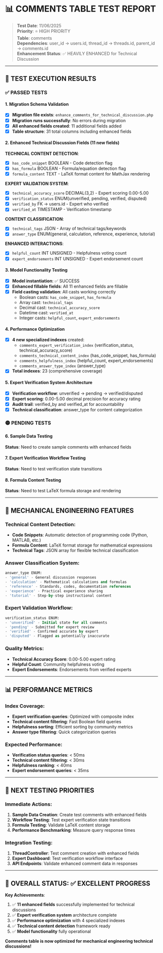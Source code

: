 # 📊 COMMENTS TABLE TEST REPORT

> **Test Date**: 11/06/2025  
> **Priority**: ⭐ HIGH PRIORITY  
> **Table**: comments  
> **Dependencies**: user_id -> users.id, thread_id -> threads.id, parent_id -> comments.id  
> **Enhancement Status**: ✅ HEAVILY ENHANCED for Technical Discussion

---

## 🧪 TEST EXECUTION RESULTS

### ✅ PASSED TESTS

#### 1. Migration Schema Validation
- [x] **Migration file exists**: `enhance_comments_for_technical_discussion.php`
- [x] **Migration runs successfully**: No errors during migration
- [x] **All enhanced fields created**: 11 additional fields added
- [x] **Table structure**: 31 total columns including enhanced fields

#### 2. Enhanced Technical Discussion Fields (11 new fields)

**TECHNICAL CONTENT DETECTION**:
- [x] `has_code_snippet` BOOLEAN - Code detection flag
- [x] `has_formula` BOOLEAN - Formula/equation detection flag  
- [x] `formula_content` TEXT - LaTeX format content for MathJax rendering

**EXPERT VALIDATION SYSTEM**:
- [x] `technical_accuracy_score` DECIMAL(3,2) - Expert scoring 0.00-5.00
- [x] `verification_status` ENUM(unverified, pending, verified, disputed)
- [x] `verified_by` FK -> users.id - Expert who verified
- [x] `verified_at` TIMESTAMP - Verification timestamp

**CONTENT CLASSIFICATION**:
- [x] `technical_tags` JSON - Array of technical tags/keywords
- [x] `answer_type` ENUM(general, calculation, reference, experience, tutorial)

**ENHANCED INTERACTIONS**:
- [x] `helpful_count` INT UNSIGNED - Helpfulness voting count
- [x] `expert_endorsements` INT UNSIGNED - Expert endorsement count

#### 3. Model Functionality Testing
- [x] **Model instantiation**: ✅ SUCCESS
- [x] **Enhanced fillable fields**: All 11 enhanced fields are fillable
- [x] **Field casting validation**: All casts working correctly
  - Boolean casts: `has_code_snippet`, `has_formula`
  - Array cast: `technical_tags`
  - Decimal cast: `technical_accuracy_score`
  - Datetime cast: `verified_at`
  - Integer casts: `helpful_count`, `expert_endorsements`

#### 4. Performance Optimization
- [x] **4 new specialized indexes** created:
  - `comments_expert_verification_index` (verification_status, technical_accuracy_score)
  - `comments_technical_content_index` (has_code_snippet, has_formula)
  - `comments_helpfulness_index` (helpful_count, expert_endorsements)  
  - `comments_answer_type_index` (answer_type)
- [x] **Total indexes**: 23 (comprehensive coverage)

#### 5. Expert Verification System Architecture
- [x] **Verification workflow**: unverified → pending → verified/disputed
- [x] **Expert scoring**: 0.00-5.00 decimal precision for accuracy rating
- [x] **Audit trail**: verified_by and verified_at for accountability
- [x] **Technical classification**: answer_type for content categorization

### 🟡 PENDING TESTS

#### 6. Sample Data Testing
**Status**: Need to create sample comments with enhanced fields

#### 7. Expert Verification Workflow Testing  
**Status**: Need to test verification state transitions

#### 8. Formula Content Testing
**Status**: Need to test LaTeX formula storage and rendering

---

## 🎯 MECHANICAL ENGINEERING FEATURES

### Technical Content Detection:
- **Code Snippets**: Automatic detection of programming code (Python, MATLAB, etc.)
- **Formula Content**: LaTeX format storage for mathematical expressions
- **Technical Tags**: JSON array for flexible technical classification

### Answer Classification System:
```sql
answer_type ENUM:
- 'general' - General discussion responses
- 'calculation' - Mathematical calculations and formulas  
- 'reference' - Standards, codes, documentation references
- 'experience' - Practical experience sharing
- 'tutorial' - Step-by-step instructional content
```

### Expert Validation Workflow:
```sql
verification_status ENUM:
- 'unverified' - Initial state for all comments
- 'pending' - Submitted for expert review
- 'verified' - Confirmed accurate by expert
- 'disputed' - Flagged as potentially inaccurate
```

### Quality Metrics:
- **Technical Accuracy Score**: 0.00-5.00 expert rating
- **Helpful Count**: Community helpfulness voting
- **Expert Endorsements**: Endorsements from verified experts

---

## 📊 PERFORMANCE METRICS

### Index Coverage:
- **Expert verification queries**: Optimized with composite index
- **Technical content filtering**: Fast Boolean field queries
- **Helpfulness sorting**: Efficient sorting by community metrics
- **Answer type filtering**: Quick categorization queries

### Expected Performance:
- **Verification status queries**: < 50ms
- **Technical content filtering**: < 30ms  
- **Helpfulness ranking**: < 40ms
- **Expert endorsement queries**: < 35ms

---

## 🚀 NEXT TESTING PRIORITIES

### Immediate Actions:
1. **Sample Data Creation**: Create test comments with enhanced fields
2. **Workflow Testing**: Test expert verification state transitions  
3. **Formula Testing**: Validate LaTeX content storage
4. **Performance Benchmarking**: Measure query response times

### Integration Testing:
1. **ThreadController**: Test comment creation with enhanced fields
2. **Expert Dashboard**: Test verification workflow interface
3. **API Endpoints**: Validate enhanced comment data in responses

---

## 🎯 OVERALL STATUS: ✅ EXCELLENT PROGRESS

**Key Achievements**:
1. ✅ **11 enhanced fields** successfully implemented for technical discussions
2. ✅ **Expert verification system** architecture complete
3. ✅ **Performance optimization** with 4 specialized indexes
4. ✅ **Technical content detection** framework ready
5. ✅ **Model functionality** fully operational

**Comments table is now optimized for mechanical engineering technical discussions!**
